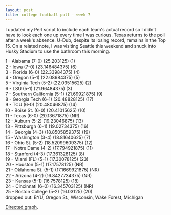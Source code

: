 ```yaml
---
layout: post
title: college football poll - week 7
---
```


I updated my Perl script to include each team's actual record so I didn't have to look each one up every time I was curious. Texas returns to the poll after a week's absence. U-Dub, despite its losing record, remains in the Top 15. On a related note, I was visiting Seattle this weekend and snuck into Husky Stadium to use the bathroom this morning.

<p/>
1 - Alabama (7-0) (25.203125) (1) <br/>
2 - Iowa (7-0) (23.146484375) (6) <br/>
3 - Florida (6-0) (22.33984375) (4) <br/>
4 - Oregon (5-1) (22.08984375) (5) <br/>
5 - Virginia Tech (5-2) (22.03515625) (2) <br/>
6 - LSU (5-1) (21.96484375) (3) <br/>
7 - Southern California (5-1) (21.69921875) (9) <br/>
8 - Georgia Tech (6-1) (20.48828125) (17) <br/>
9 - TCU (6-0) (20.48046875) (14) <br/>
10 - Boise St. (6-0) (20.41015625) (10) <br/>
11 - Texas (6-0) (20.13671875) (NR) <br/>
12 - Auburn (5-2) (19.23046875) (13) <br/>
13 - Pittsburgh (6-1) (19.02734375) (16) <br/>
14 - Georgia (4-3) (18.8505859375) (19) <br/>
15 - Washington (3-4) (18.81640625) (7) <br/>
16 - Ohio St. (5-2) (18.52099609375) (12) <br/>
17 - Notre Dame (4-2) (17.794921875) (11) <br/>
18 - Stanford (4-3) (17.361328125) (8) <br/>
19 - Miami (FL) (5-1) (17.30078125) (23) <br/>
20 - Houston (5-1) (17.17578125) (NR) <br/>
21 - Oklahoma St. (5-1) (17.1669921875) (NR) <br/>
22 - Arizona (4-2) (16.8427734375) (NR) <br/>
23 - Kansas (5-1) (16.7578125) (18) <br/>
24 - Cincinnati (6-0) (16.345703125) (NR) <br/>
25 - Boston College (5-2) (16.03125) (20) <br/>
dropped out: BYU, Oregon St., Wisconsin, Wake Forest, Michigan

<p/>
<a href="http://img25.imageshack.us/img25/7640/footballpl.jpg">Directed graph</a>.
